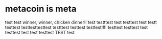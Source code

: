 # metacoin is meta

test
test
winner, winner, chicken dinner!!
test
testttest
test
testtest
test
testt
testtest
testtesttesttest
testttest
testtest
testtest!!!!
testtest
testtest
test
testtest
test
test
testtest
TEST
test
